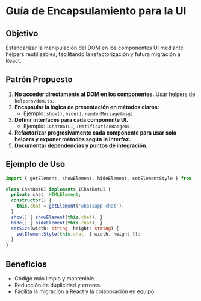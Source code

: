 # Guía de Encapsulamiento para la UI

## Objetivo
Estandarizar la manipulación del DOM en los componentes UI mediante helpers reutilizables, facilitando la refactorización y futura migración a React.

## Patrón Propuesto
1. **No acceder directamente al DOM en los componentes.** Usar helpers de `helpers/dom.ts`.
2. **Encapsular la lógica de presentación en métodos claros:**
   - Ejemplo: `show()`, `hide()`, `renderMessage(msg)`.
3. **Definir interfaces para cada componente UI.**
   - Ejemplo: `IChatBotUI`, `INotificationBadgeUI`.
4. **Refactorizar progresivamente cada componente para usar solo helpers y exponer métodos según la interfaz.**
5. **Documentar dependencias y puntos de integración.**

## Ejemplo de Uso
```typescript
import { getElement, showElement, hideElement, setElementStyle } from '../helpers/dom';

class ChatBotUI implements IChatBotUI {
  private chat: HTMLElement;
  constructor() {
    this.chat = getElement('whatsapp-chat');
  }
  show() { showElement(this.chat); }
  hide() { hideElement(this.chat); }
  setSize(width: string, height: string) {
    setElementStyle(this.chat, { width, height });
  }
}
```

## Beneficios
- Código más limpio y mantenible.
- Reducción de duplicidad y errores.
- Facilita la migración a React y la colaboración en equipo.
